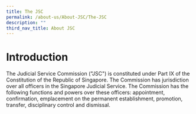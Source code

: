 ```yaml
---
title: The JSC
permalink: /about-us/About-JSC/The-JSC
description: ""
third_nav_title: About JSC
---
```

# Introduction
The Judicial Service Commission ("JSC") is constituted under Part IX of the Constitution of the Republic of Singapore. The Commission has jurisdiction over all officers in the Singapore Judicial Service. The Commission has the following functions and powers over these officers: appointment, confirmation, emplacement on the permanent establishment, promotion, transfer, disciplinary control and dismissal.